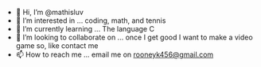 - 👋 Hi, I’m @mathisluv
- 👀 I’m interested in ...  coding, math, and tennis
- 🌱 I’m currently learning ...  The language C
- 💞️ I’m looking to collaborate on  ... once I get good I want to make a video game so, like contact me
- 📫 How to reach me ... email me on rooneyk456@gmail.com 

<!---
mathisluv/mathisluv is a ✨ special ✨ repository because its `README.md` (this file) appears on your GitHub profile.
You can click the Preview link to take a look at your changes.
--->
